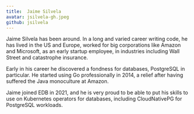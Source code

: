 ```yaml
---
title:  Jaime Silvela
avatar: jsilvela-gh.jpeg
github: jsilvela
---
```


Jaime Silvela has been around. In a long and varied career writing code,
he has lived in the US and Europe, worked for big corporations like Amazon and
Microsoft, as an early startup employee, in industries including Wall Street and
catastrophe insurance.

Early in his career he discovered a fondness for databases, PostgreSQL in
particular. He started using Go professionally in 2014, a relief after having
suffered the Java monoculture at Amazon.

Jaime joined EDB in 2021, and he is very proud to be able to put his skills to
use on Kubernetes operators for databases, including CloudNativePG for PostgreSQL
workloads.
